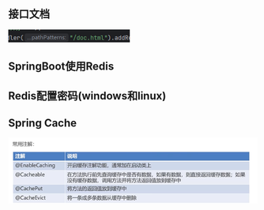 ## 接口文档

![image-20240612093334628](./assets/image-20240612093334628.png)

## SpringBoot使用Redis

## Redis配置密码(windows和linux)

## Spring Cache

![image-20240612085649202](./assets/image-20240612085649202.png)









